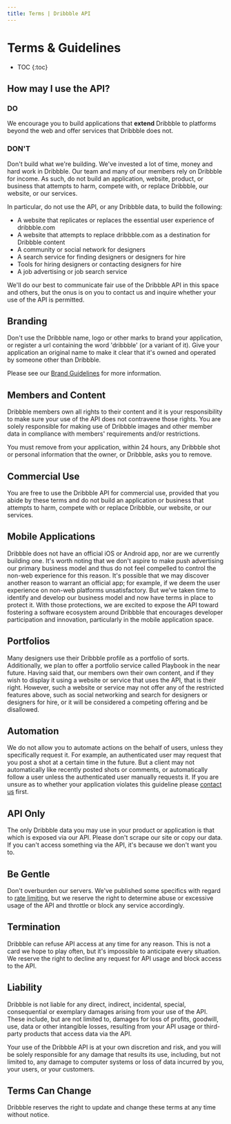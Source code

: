 ```yaml
---
title: Terms | Dribbble API
---
```


# Terms &amp; Guidelines

* TOC
{:toc}

## How may I use the API?

### DO

We encourage you to build applications that **extend** Dribbble to platforms
beyond the web and offer services that Dribbble does not.

### DON'T

Don't build what we're building. We've invested a lot of time, money and hard
work in Dribbble. Our team and many of our members rely on Dribbble for income.
As such, do not build an application, website, product, or business that
attempts to harm, compete with, or replace Dribbble, our website, or our
services.

In particular, do not use the API, or any Dribbble data, to build the following:

- A website that replicates or replaces the essential user experience of
  dribbble.com
- A website that attempts to replace dribbble.com as a destination for Dribbble
  content
- A community or social network for designers
- A search service for finding designers or designers for hire
- Tools for hiring designers or contacting designers for hire
- A job advertising or job search service

We'll do our best to communicate fair use of the Dribbble API in this space and
others, but the onus is on you to contact us and inquire whether your use of the
API is permitted.

## Branding

Don't use the Dribbble name, logo or other marks to brand your application, or
register a url containing the word 'dribbble' (or a variant of it). Give your
application an original name to make it clear that it's owned and operated by
someone other than Dribbble.

Please see our [Brand Guidelines](https://dribbble.com/branding) for more
information.

## Members and Content

Dribbble members own all rights to their content and it is your responsibility
to make sure your use of the API does not contravene those rights. You are
solely responsible for making use of Dribbble images and other member data in
compliance with members' requirements and/or restrictions.

You must remove from your application, within 24 hours, any Dribbble shot or
personal information that the owner, or Dribbble, asks you to remove.

## Commercial Use

You are free to use the Dribbble API for commercial use, provided that you abide
by these terms and do not build an application or business that attempts to
harm, compete with or replace Dribbble, our website, or our services.

## Mobile Applications

Dribbble does not have an official iOS or Android app, nor are we currently
building one. It's worth noting that we don't aspire to make push advertising
our primary business model and thus do not feel compelled to control the non-web
experience for this reason. It's possible that we may discover another reason to
warrant an official app; for example, if we deem the user experience on non-web
platforms unsatisfactory. But we've taken time to identify and develop our
business model and now have terms in place to protect it. With those
protections, we are excited to expose the API toward fostering a software
ecosystem around Dribbble that encourages developer participation and
innovation, particularly in the mobile application space.

## Portfolios

Many designers use their Dribbble profile as a portfolio of sorts. Additionally,
we plan to offer a portfolio service called Playbook in the near future. Having
said that, our members own their own content, and if they wish to display it
using a website or service that uses the API, that is their right. However, such
a website or service may not offer any of the restricted features above, such as
social networking and search for designers or designers for hire, or it will be
considered a competing offering and be disallowed.

## Automation

We do not allow you to automate actions on the behalf of users, unless they
specifically request it. For example, an authenticated user may request that you
post a shot at a certain time in the future. But a client may not automatically
like recently posted shots or comments, or automatically follow a user unless
the authenticated user manually requests it. If you are unsure as to whether
your application violates this guideline please [contact us][] first.

## API Only

The only Dribbble data you may use in your product or application is that which
is exposed via our API. Please don't scrape our site or copy our data. If you
can't access something via the API, it's because we don't want you to.

## Be Gentle

Don't overburden our servers. We've published some specifics with regard to
[rate limiting](/v1/#rate-limiting), but we reserve the right to determine abuse
or excessive usage of the API and throttle or block any service accordingly.

## Termination

Dribbble can refuse API access at any time for any reason. This is not a card we
hope to play often, but it's impossible to anticipate every situation. We
reserve the right to decline any request for API usage and block access to the
API.

## Liability

Dribbble is not liable for any direct, indirect, incidental, special,
consequential or exemplary damages arising from your use of the API. These
include, but are not limited to, damages for loss of profits, goodwill, use,
data or other intangible losses, resulting from your API usage or third-party
products that access data via the API.

Your use of the Dribbble API is at your own discretion and risk, and you will be
solely responsible for any damage that results its use, including, but not
limited to, any damage to computer systems or loss of data incurred by you, your
users, or your customers.

## Terms Can Change

Dribbble reserves the right to update and change these terms at any time without
notice.

[contact us]: https://dribbble.com/contact?api

